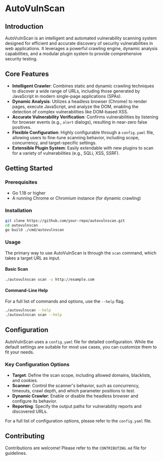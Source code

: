 # AutoVulnScan

## Introduction

AutoVulnScan is an intelligent and automated vulnerability scanning system designed for efficient and accurate discovery of security vulnerabilities in web applications. It leverages a powerful crawling engine, dynamic analysis capabilities, and a modular plugin system to provide comprehensive security testing.

## Core Features

- **Intelligent Crawler**: Combines static and dynamic crawling techniques to discover a wide range of URLs, including those generated by JavaScript in modern single-page applications (SPAs).
- **Dynamic Analysis**: Utilizes a headless browser (Chrome) to render pages, execute JavaScript, and analyze the DOM, enabling the detection of complex vulnerabilities like DOM-based XSS.
- **Accurate Vulnerability Verification**: Confirms vulnerabilities by listening for browser events (e.g., `alert` dialogs), resulting in near-zero false positives.
- **Flexible Configuration**: Highly configurable through a `config.yaml` file, allowing users to fine-tune scanning behavior, including scope, concurrency, and target-specific settings.
- **Extensible Plugin System**: Easily extendable with new plugins to scan for a variety of vulnerabilities (e.g., SQLi, XSS, SSRF).

## Getting Started

### Prerequisites

- Go 1.18 or higher
- A running Chrome or Chromium instance (for dynamic crawling)

### Installation

```bash
git clone https://github.com/your-repo/autovulnscan.git
cd autovulnscan
go build ./cmd/autovulnscan
```

### Usage

The primary way to use AutoVulnScan is through the `scan` command, which takes a target URL as input.

#### Basic Scan

```bash
./autovulnscan scan -u http://example.com
```

#### Command-Line Help

For a full list of commands and options, use the `--help` flag.

```bash
./autovulnscan --help
./autovulnscan scan --help
```

## Configuration

AutoVulnScan uses a `config.yaml` file for detailed configuration. While the default settings are suitable for most use cases, you can customize them to fit your needs.

### Key Configuration Options

- **Target**: Define the scan scope, including allowed domains, blacklists, and cookies.
- **Scanner**: Control the scanner's behavior, such as concurrency, timeouts, crawl depth, and which parameter positions to test.
- **Dynamic Crawler**: Enable or disable the headless browser and configure its behavior.
- **Reporting**: Specify the output paths for vulnerability reports and discovered URLs.

For a full list of configuration options, please refer to the `config.yaml` file.

## Contributing

Contributions are welcome! Please refer to the `CONTRIBUTING.md` file for guidelines. 